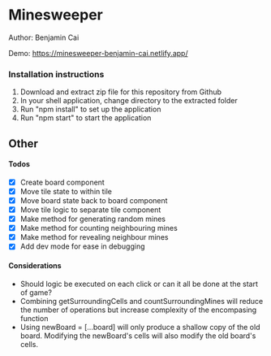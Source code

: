 # Minesweeper

Author: Benjamin Cai

Demo: https://minesweeper-benjamin-cai.netlify.app/

### Installation instructions

1. Download and extract zip file for this repository from Github
2. In your shell application, change directory to the extracted folder
3. Run "npm install" to set up the application
4. Run "npm start" to start the application

## Other

#### Todos

- [x] Create board component
- [x] Move tile state to within tile
- [x] Move board state back to board component
- [x] Move tile logic to separate tile component
- [x] Make method for generating random mines
- [x] Make method for counting neighbouring mines
- [x] Make method for revealing neighbour mines
- [x] Add dev mode for ease in debugging

#### Considerations

- Should logic be executed on each click or can it all be done at the start of game?
- Combining getSurroundingCells and countSurroundingMines will reduce the number of operations but increase complexity of the encompasing function
- Using newBoard = [...board] will only produce a shallow copy of the old board. Modifying the newBoard's cells will also modify the old board's cells.
